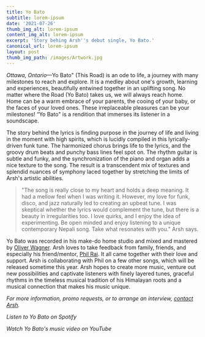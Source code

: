 ```yaml
---
title: Yo Bato
subtitle: lorem-ipsum
date: '2021-07-26'
thumb_img_alt: lorem-ipsum
content_img_alt: lorem-ipsum
excerpt: 'Story behing Arsh''s debut single, Yo Bato.'
canonical_url: lorem-ipsum
layout: post
thumb_img_path: /images/Artwork.jpg
---
```

*Ottawa, Ontario*—Yo Bato" (This Road) is an ode to life, a journey with many milestones to reach and explore. It is a medley about one's growth, learning and experiences, beautifully entwined together in an uplifting song. No matter where the Road (Yo Bato) takes us, we will always reach home. Home can be a warm embrace of your parents, the cooing of your baby, or the faces of your loved ones. These irreplaceable pleasures can be your milestones! “Yo Bato" is a rendition that immerses its listener in a soundscape.

The story behind the lyrics is finding purpose in the journey of life and living in the moment with high spirits, which is lucidly compiled in this lyrically-driven funk tune.  The harmonized chorus brings life to the lyrics, and the groovy drum beats and punchy bass lines feel spot on. The rhythm guitar is subtle and funky, and the synchronization of the piano and organ adds a nice texture to the song. The result is a transcendent mix of textures and splendid nuances of symphony laced together by stretching the limits of Arsh's artistic abilities.

> "The song is really close to my heart and holds a deep meaning. It had a mellow feel when I was writing it. However, my love for funk, disco, and jazz  naturally led to creating an upbeat tune. I was skeptical whether the lyrics would complement the tune, but there is a beauty in irregularities too. I love quirks, and I enjoy the idea of experimenting. Be open minded and enjoy listening to a unique contemporary Nepali song. Take what resonates with you." Arsh says.

Yo Bato was recorded in his make-do home studio and mixed and mastered by [Oliver Wagner](https://www.facebook.com/soundtheorylab). Arsh loves to take feedback from family, friends, and especially his friend/mentor, [Phil Rai](https://www.instagram.com/philraiz/). It all came together with their love and support. Arsh is collaborating with Phil on a few other songs, which will be released sometime this year. Arsh hopes to create more music, venture out new possibilities and captivate listeners with finely layered tunes, graceful rhythms in the timeless musical tradition of his Himalayan roots and a musical connection that makes his music unique.

*For more information, promo requests, or to arrange an interview, *[*contact Arsh*](/contact)*.*

*Listen to Yo Bato on Spotify*

*Watch Yo Bato's music video on YouTube*
